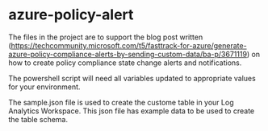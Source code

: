 # azure-policy-alert

The files in the project are to support the blog post written (https://techcommunity.microsoft.com/t5/fasttrack-for-azure/generate-azure-policy-compliance-alerts-by-sending-custom-data/ba-p/3671119) on how to create policy compliance state change alerts and notifications.

The powershell script will need all variables updated to appropriate values for your environment.

The sample.json file is used to create the custome table in your Log Analytics Workspace.  This json file has example data to be used to create the table schema.
